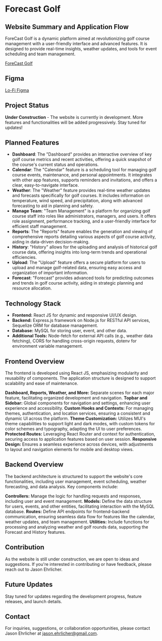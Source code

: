
# Forecast Golf 

## Website Summary and Application Flow

ForeCast Golf is a dynamic platform aimed at revolutionizing golf course management with a user-friendly interface and advanced features. It is designed to provide real-time insights, weather updates, and tools for event scheduling and team management.

[ForeCast Golf](https://docs.google.com/document/d/1EcNyStuKZMT6oxdce0QkIrljRRvrvcrXnfQdPf7P0r8/edit?usp=sharing)

## Figma
[Lo-Fi Figma](https://www.figma.com/file/FGMenTFkTijGt2Roxo0Ycj/Untitled?type=design&node-id=0%3A1&mode=design&t=6JYsDUN32u71WAn0-1)

## Project Status
**Under Construction** - The website is currently in development. More features and functionalities will be added progressively. Stay tuned for updates!

## Planned Features
- **Dashboard**: The "Dashboard" provides an interactive overview of key golf course metrics and recent activities, offering a quick snapshot of the course's current status and operations.
- **Calendar**: The "Calendar" feature is a scheduling tool for managing golf course events, maintenance, and personal appointments. It integrates with other app features, supports reminders and invitations, and offers a clear, easy-to-navigate interface.
- **Weather**: The "Weather" feature provides real-time weather updates and forecasts specifically for golf courses. It includes information on temperature, wind speed, and precipitation, along with advanced forecasting to aid in planning and safety.
- **Manage Team**: "Team Management" is a platform for organizing golf course staff into roles like administrators, managers, and users. It offers role assignment, performance tracking, and a user-friendly interface for efficient staff management.
- **Reports**: The "Reports" feature enables the generation and viewing of comprehensive reports detailing various aspects of golf course activity, aiding in data-driven decision-making.
- **History**: "History" allows for the uploading and analysis of historical golf course data, offering insights into long-term trends and operational efficiencies.
- **Upload**: The "Upload" feature offers a secure platform for users to upload and manage golf-related data, ensuring easy access and organization of important information.
- **Forecast**: "Forecast" provides advanced tools for predicting outcomes and trends in golf course activity, aiding in strategic planning and resource allocation.


## Technology Stack 
- **Frontend:** React JS for dynamic and responsive UI/UX design.
- **Backend:** Express.js framework on Node.js for RESTful API services, Sequelize ORM for database management.
- **Database:** MySQL for storing user, event, and other data.
- **Additional Tools:** Node-fetch for external API calls (e.g., weather data fetching), CORS for handling cross-origin requests, dotenv for environment variable management.

## Frontend Overview
The frontend is developed using React JS, emphasizing modularity and reusability of components. The application structure is designed to support scalability and ease of maintenance.

**Dashboard, Reports, Weather, and More:** Separate scenes for each major feature, facilitating organized development and navigation.
**Topbar and Sidebar:** Global components for navigation and settings, enhancing user experience and accessibility.
**Custom Hooks and Contexts:** For managing themes, authentication, and location services, ensuring a consistent and dynamic UI across the platform.
**Theme Customization:** Utilizes MUI's theme capabilities to support light and dark modes, with custom tokens for color schemes and typography, adapting the UI to user preferences.
**Protected Routes:** Leveraging React Router and context for authentication, securing access to application features based on user session.
**Responsive Design:** Ensures a seamless experience across devices, with adjustments to layout and navigation elements for mobile and desktop views.


## Backend Overview
The backend architecture is structured to support the website's core functionalities, including user management, event scheduling, weather forecasting, and data analysis. Key components include:

**Controllers:** Manage the logic for handling requests and responses, including user and event management.
**Models:** Define the data structure for users, events, and other entities, facilitating interaction with the MySQL database.
**Routes:** Define API endpoints for frontend-backend communication, ensuring seamless data flow for features like the calendar, weather updates, and team management.
**Utilities:** Include functions for processing and analyzing weather and golf rounds data, supporting the Forecast and History features.

## Contribution
As the website is still under construction, we are open to ideas and suggestions. If you're interested in contributing or have feedback, please reach out to Jason Ehrlicher.

## Future Updates
Stay tuned for updates regarding the development progress, feature releases, and launch details.

## Contact
For inquiries, suggestions, or collaboration opportunities, please contact Jason Ehrlicher at [jason.ehrlicher@gmail.com](mailto:jason.ehrlicher@gmail.com).
